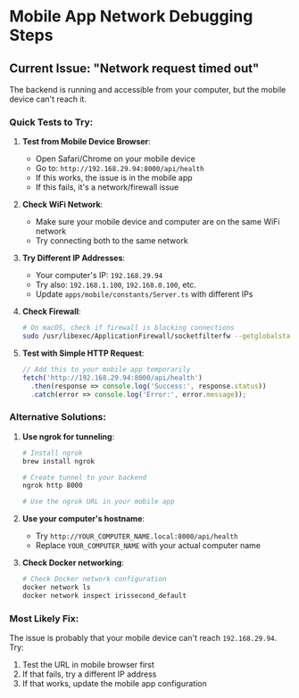 # Mobile App Network Debugging Steps

## Current Issue: "Network request timed out"

The backend is running and accessible from your computer, but the mobile device can't reach it.

### Quick Tests to Try:

1. **Test from Mobile Device Browser**:
   - Open Safari/Chrome on your mobile device
   - Go to: `http://192.168.29.94:8000/api/health`
   - If this works, the issue is in the mobile app
   - If this fails, it's a network/firewall issue

2. **Check WiFi Network**:
   - Make sure your mobile device and computer are on the same WiFi network
   - Try connecting both to the same network

3. **Try Different IP Addresses**:
   - Your computer's IP: `192.168.29.94`
   - Try also: `192.168.1.100`, `192.168.0.100`, etc.
   - Update `apps/mobile/constants/Server.ts` with different IPs

4. **Check Firewall**:
   ```bash
   # On macOS, check if firewall is blocking connections
   sudo /usr/libexec/ApplicationFirewall/socketfilterfw --getglobalstate
   ```

5. **Test with Simple HTTP Request**:
   ```javascript
   // Add this to your mobile app temporarily
   fetch('http://192.168.29.94:8000/api/health')
     .then(response => console.log('Success:', response.status))
     .catch(error => console.log('Error:', error.message));
   ```

### Alternative Solutions:

1. **Use ngrok for tunneling**:
   ```bash
   # Install ngrok
   brew install ngrok
   
   # Create tunnel to your backend
   ngrok http 8000
   
   # Use the ngrok URL in your mobile app
   ```

2. **Use your computer's hostname**:
   - Try `http://YOUR_COMPUTER_NAME.local:8000/api/health`
   - Replace `YOUR_COMPUTER_NAME` with your actual computer name

3. **Check Docker networking**:
   ```bash
   # Check Docker network configuration
   docker network ls
   docker network inspect irissecond_default
   ```

### Most Likely Fix:
The issue is probably that your mobile device can't reach `192.168.29.94`. Try:
1. Test the URL in mobile browser first
2. If that fails, try a different IP address
3. If that works, update the mobile app configuration
